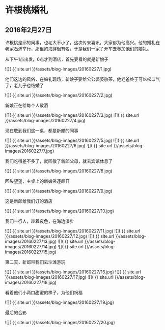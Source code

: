 许根桃婚礼
=======================
2016年2月27日
-----------------------
许根桃是邱的同事，也老大不小了，这次传来喜讯，大家都为他高兴。他的婚礼在老家石浦举行，那里的海鲜很有名，于是我们一家子开车去参加他们的婚礼。

从下午1点出发，6点才到酒店，首先要看的就是新娘子

![]( {{ site.url }}/assets/blog-images/20160227/1.jpg)

他们这边的风俗，在婚礼现场，新娘子要给公公婆婆敬茶，他老爸终于可以松口气了，老儿子也结婚了

![]( {{ site.url }}/assets/blog-images/20160227/2.jpg)

新娘正在给每个人敬酒

![]( {{ site.url }}/assets/blog-images/20160227/3.jpg)
![]( {{ site.url }}/assets/blog-images/20160227/4.jpg)

现在敬到我们这一桌，都是新郎的同事

![]( {{ site.url }}/assets/blog-images/20160227/5.jpg)
![]( {{ site.url }}/assets/blog-images/20160227/6.jpg)
![]( {{ site.url }}/assets/blog-images/20160227/7.jpg)

我们吃得差不多了，就回敬了新郎父母，就去宾馆休息了

![]( {{ site.url }}/assets/blog-images/20160227/8.jpg)

回头望望，主桌上的新娘笑逐颜开

![]( {{ site.url }}/assets/blog-images/20160227/9.jpg)

这是新郎给我们订的酒店

![]( {{ site.url }}/assets/blog-images/20160227/10.jpg)

我们一行人，趁着夜色，在海边漫步

![]( {{ site.url }}/assets/blog-images/20160227/11.jpg)
![]( {{ site.url }}/assets/blog-images/20160227/12.jpg)
![]( {{ site.url }}/assets/blog-images/20160227/13.jpg)
![]( {{ site.url }}/assets/blog-images/20160227/14.jpg)
![]( {{ site.url }}/assets/blog-images/20160227/15.jpg)

第二天，新郎带我们去沙滩游玩

![]( {{ site.url }}/assets/blog-images/20160227/16.jpg)
![]( {{ site.url }}/assets/blog-images/20160227/17.jpg)
![]( {{ site.url }}/assets/blog-images/20160227/18.jpg)

看着他们小两口甜蜜的样子，为他们祝福

![]( {{ site.url }}/assets/blog-images/20160227/19.jpg)

最后的合影

![]( {{ site.url }}/assets/blog-images/20160227/20.jpg)